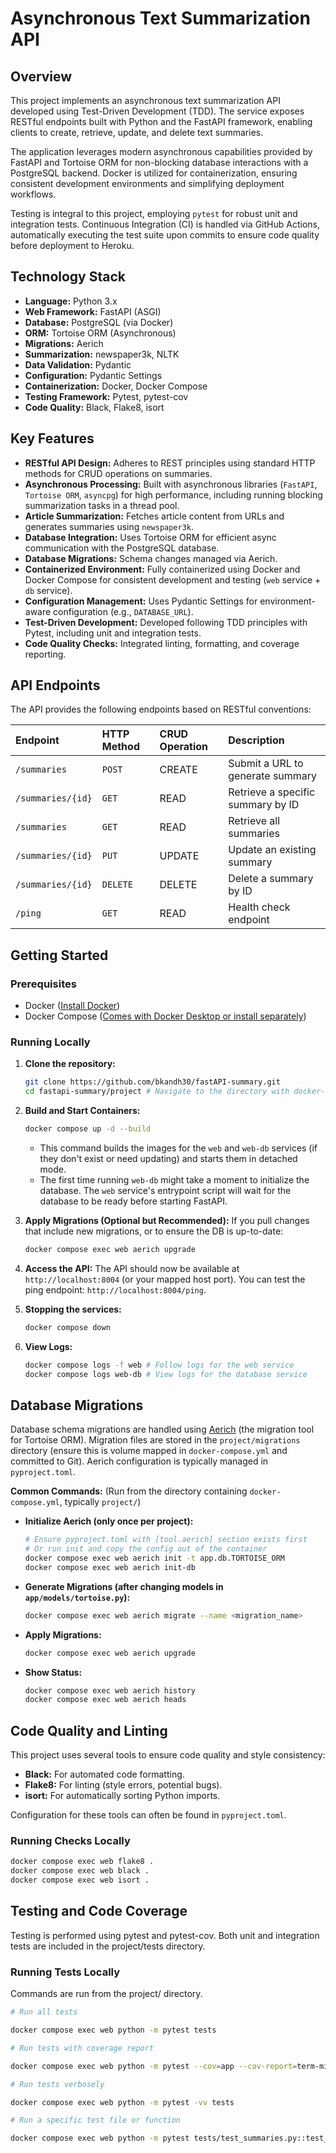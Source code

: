 # Asynchronous Text Summarization API

## Overview

This project implements an asynchronous text summarization API developed using Test-Driven Development (TDD). The service exposes RESTful endpoints built with Python and the FastAPI framework, enabling clients to create, retrieve, update, and delete text summaries.

The application leverages modern asynchronous capabilities provided by FastAPI and Tortoise ORM for non-blocking database interactions with a PostgreSQL backend. Docker is utilized for containerization, ensuring consistent development environments and simplifying deployment workflows.

Testing is integral to this project, employing `pytest` for robust unit and integration tests. Continuous Integration (CI) is handled via GitHub Actions, automatically executing the test suite upon commits to ensure code quality before deployment to Heroku.

## Technology Stack

- **Language:** Python 3.x
- **Web Framework:** FastAPI (ASGI)
- **Database:** PostgreSQL (via Docker)
- **ORM:** Tortoise ORM (Asynchronous)
- **Migrations:** Aerich
- **Summarization:** newspaper3k, NLTK
- **Data Validation:** Pydantic
- **Configuration:** Pydantic Settings
- **Containerization:** Docker, Docker Compose
- **Testing Framework:** Pytest, pytest-cov
- **Code Quality:** Black, Flake8, isort

## Key Features

- **RESTful API Design:** Adheres to REST principles using standard HTTP methods for CRUD operations on summaries.
- **Asynchronous Processing:** Built with asynchronous libraries (`FastAPI`, `Tortoise ORM`, `asyncpg`) for high performance, including running blocking summarization tasks in a thread pool.
- **Article Summarization:** Fetches article content from URLs and generates summaries using `newspaper3k`.
- **Database Integration:** Uses Tortoise ORM for efficient async communication with the PostgreSQL database.
- **Database Migrations:** Schema changes managed via Aerich.
- **Containerized Environment:** Fully containerized using Docker and Docker Compose for consistent development and testing (`web` service + `db` service).
- **Configuration Management:** Uses Pydantic Settings for environment-aware configuration (e.g., `DATABASE_URL`).
- **Test-Driven Development:** Developed following TDD principles with Pytest, including unit and integration tests.
- **Code Quality Checks:** Integrated linting, formatting, and coverage reporting.

## API Endpoints

The API provides the following endpoints based on RESTful conventions:

| Endpoint          | HTTP Method | CRUD Operation | Description                       |
| :---------------- | :---------- | :------------- | :-------------------------------- |
| `/summaries`      | `POST`      | CREATE         | Submit a URL to generate summary  |
| `/summaries/{id}` | `GET`       | READ           | Retrieve a specific summary by ID |
| `/summaries`      | `GET`       | READ           | Retrieve all summaries            |
| `/summaries/{id}` | `PUT`       | UPDATE         | Update an existing summary        |
| `/summaries/{id}` | `DELETE`    | DELETE         | Delete a summary by ID            |
| `/ping`           | `GET`       | READ           | Health check endpoint             |

## Getting Started

### Prerequisites

- Docker ([Install Docker](https://docs.docker.com/get-docker/))
- Docker Compose ([Comes with Docker Desktop or install separately](https://docs.docker.com/compose/install/))

### Running Locally

1.  **Clone the repository:**

    ```bash
    git clone https://github.com/bkandh30/fastAPI-summary.git
    cd fastapi-summary/project # Navigate to the directory with docker-compose.yml
    ```

2.  **Build and Start Containers:**

    ```bash
    docker compose up -d --build
    ```

    - This command builds the images for the `web` and `web-db` services (if they don't exist or need updating) and starts them in detached mode.
    - The first time running `web-db` might take a moment to initialize the database. The `web` service's entrypoint script will wait for the database to be ready before starting FastAPI.

3.  **Apply Migrations (Optional but Recommended):** If you pull changes that include new migrations, or to ensure the DB is up-to-date:

    ```bash
    docker compose exec web aerich upgrade
    ```

4.  **Access the API:** The API should now be available at `http://localhost:8004` (or your mapped host port). You can test the ping endpoint: `http://localhost:8004/ping`.

5.  **Stopping the services:**

    ```bash
    docker compose down
    ```

6.  **View Logs:**
    ```bash
    docker compose logs -f web # Follow logs for the web service
    docker compose logs web-db # View logs for the database service
    ```

## Database Migrations

Database schema migrations are handled using [Aerich](https://github.com/tortoise/aerich) (the migration tool for Tortoise ORM). Migration files are stored in the `project/migrations` directory (ensure this is volume mapped in `docker-compose.yml` and committed to Git). Aerich configuration is typically managed in `pyproject.toml`.

**Common Commands:** (Run from the directory containing `docker-compose.yml`, typically `project/`)

- **Initialize Aerich (only once per project):**
  ```bash
  # Ensure pyproject.toml with [tool.aerich] section exists first
  # Or run init and copy the config out of the container
  docker compose exec web aerich init -t app.db.TORTOISE_ORM
  docker compose exec web aerich init-db
  ```
- **Generate Migrations (after changing models in `app/models/tortoise.py`):**
  ```bash
  docker compose exec web aerich migrate --name <migration_name>
  ```
- **Apply Migrations:**
  ```bash
  docker compose exec web aerich upgrade
  ```
- **Show Status:**
  ```bash
  docker compose exec web aerich history
  docker compose exec web aerich heads
  ```

## Code Quality and Linting

This project uses several tools to ensure code quality and style consistency:

- **Black:** For automated code formatting.
- **Flake8:** For linting (style errors, potential bugs).
- **isort:** For automatically sorting Python imports.

Configuration for these tools can often be found in `pyproject.toml`.

### Running Checks Locally

```bash
docker compose exec web flake8 .
docker compose exec web black .
docker compose exec web isort .
```

## Testing and Code Coverage

Testing is performed using pytest and pytest-cov. Both unit and integration tests are included in the project/tests directory.

### Running Tests Locally

Commands are run from the project/ directory.

```bash
# Run all tests

docker compose exec web python -m pytest tests

# Run tests with coverage report

docker compose exec web python -m pytest --cov=app --cov-report=term-missing tests

# Run tests verbosely

docker compose exec web python -m pytest -vv tests

# Run a specific test file or function

docker compose exec web python -m pytest tests/test_summaries.py::test_read_summary
```
